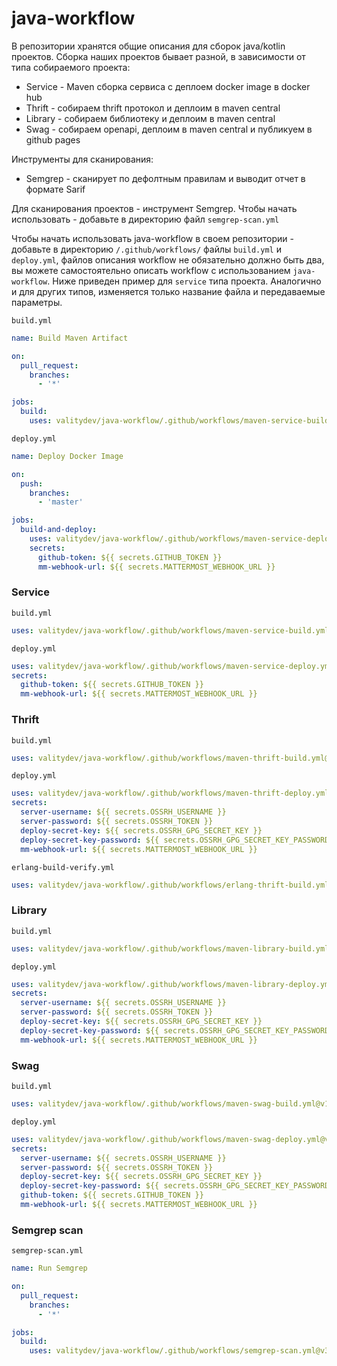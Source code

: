 # java-workflow

В репозитории хранятся общие описания для сборок java/kotlin проектов.
Сборка наших проектов бывает разной, в зависимости от типа собираемого проекта:
 - Service - Maven сборка сервиса с деплоем docker image в docker hub
 - Thrift  - собираем thrift протокол и деплоим в maven central
 - Library - собираем библиотеку и деплоим в maven central
 - Swag    - собираем openapi, деплоим в maven central и публикуем в github pages

 Инструменты для сканирования:
 - Semgrep - сканирует по дефолтным правилам и выводит отчет в формате Sarif

Для сканирования проектов - инструмент Semgrep.
Чтобы начать использовать - добавьте в директорию файл `semgrep-scan.yml`
 
Чтобы начать использовать java-workflow в своем репозитории - добавьте в директорию `/.github/workflows/` файлы
`build.yml` и `deploy.yml`, файлов описания workflow не обязательно должно быть два, вы можете самостоятельно описать workflow с использованием `java-workflow`.
Ниже приведен пример для `service` типа проекта. Аналогично и для других типов, изменяется только название файла и передаваемые параметры.

`build.yml`
```yaml
name: Build Maven Artifact

on:
  pull_request:
    branches:
      - '*'

jobs:
  build:
    uses: valitydev/java-workflow/.github/workflows/maven-service-build.yml@v1
```
`deploy.yml`
```yaml
name: Deploy Docker Image

on:
  push:
    branches:
      - 'master'

jobs:
  build-and-deploy:
    uses: valitydev/java-workflow/.github/workflows/maven-service-deploy.yml@v1
    secrets:
      github-token: ${{ secrets.GITHUB_TOKEN }}
      mm-webhook-url: ${{ secrets.MATTERMOST_WEBHOOK_URL }}
```

### Service
`build.yml`
```yaml
uses: valitydev/java-workflow/.github/workflows/maven-service-build.yml@v1
```
`deploy.yml`
```yaml
uses: valitydev/java-workflow/.github/workflows/maven-service-deploy.yml@v1
secrets:
  github-token: ${{ secrets.GITHUB_TOKEN }}
  mm-webhook-url: ${{ secrets.MATTERMOST_WEBHOOK_URL }}
```
### Thrift
`build.yml`
```yaml
uses: valitydev/java-workflow/.github/workflows/maven-thrift-build.yml@v1
```
`deploy.yml`
```yaml
uses: valitydev/java-workflow/.github/workflows/maven-thrift-deploy.yml@v1
secrets:
  server-username: ${{ secrets.OSSRH_USERNAME }}
  server-password: ${{ secrets.OSSRH_TOKEN }}
  deploy-secret-key: ${{ secrets.OSSRH_GPG_SECRET_KEY }}
  deploy-secret-key-password: ${{ secrets.OSSRH_GPG_SECRET_KEY_PASSWORD }}
  mm-webhook-url: ${{ secrets.MATTERMOST_WEBHOOK_URL }}
```
`erlang-build-verify.yml`
```yaml
uses: valitydev/java-workflow/.github/workflows/erlang-thrift-build.yml@v1
```
### Library
`build.yml`
```yaml
uses: valitydev/java-workflow/.github/workflows/maven-library-build.yml@v1
```
`deploy.yml`
```yaml
uses: valitydev/java-workflow/.github/workflows/maven-library-deploy.yml@v1
secrets:
  server-username: ${{ secrets.OSSRH_USERNAME }}
  server-password: ${{ secrets.OSSRH_TOKEN }}
  deploy-secret-key: ${{ secrets.OSSRH_GPG_SECRET_KEY }}
  deploy-secret-key-password: ${{ secrets.OSSRH_GPG_SECRET_KEY_PASSWORD }}
  mm-webhook-url: ${{ secrets.MATTERMOST_WEBHOOK_URL }}
```
### Swag
`build.yml`
```yaml
uses: valitydev/java-workflow/.github/workflows/maven-swag-build.yml@v1
```
`deploy.yml`
```yaml
uses: valitydev/java-workflow/.github/workflows/maven-swag-deploy.yml@v1
secrets:
  server-username: ${{ secrets.OSSRH_USERNAME }}
  server-password: ${{ secrets.OSSRH_TOKEN }}
  deploy-secret-key: ${{ secrets.OSSRH_GPG_SECRET_KEY }}
  deploy-secret-key-password: ${{ secrets.OSSRH_GPG_SECRET_KEY_PASSWORD }}
  github-token: ${{ secrets.GITHUB_TOKEN }}
  mm-webhook-url: ${{ secrets.MATTERMOST_WEBHOOK_URL }}
```

### Semgrep scan
`semgrep-scan.yml`
```yaml
name: Run Semgrep

on:
  pull_request:
    branches:
      - '*'

jobs:
  build:
    uses: valitydev/java-workflow/.github/workflows/semgrep-scan.yml@v3.0.3
```
